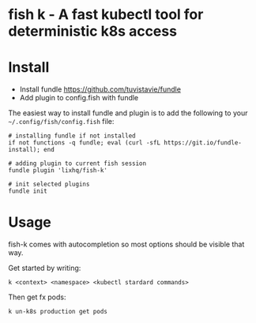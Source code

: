# fish k - A fast kubectl tool for deterministic k8s access

# Install

* Install fundle
  https://github.com/tuvistavie/fundle
* Add plugin to config.fish with fundle

The easiest way to install fundle and plugin is to add the following to your `~/.config/fish/config.fish` file:

    # installing fundle if not installed
    if not functions -q fundle; eval (curl -sfL https://git.io/fundle-install); end

    # adding plugin to current fish session
    fundle plugin 'lixhq/fish-k'

    # init selected plugins
    fundle init

# Usage

fish-k comes with autocompletion so most options should be visible that way.

Get started by writing:

    k <context> <namespace> <kubectl stardard commands>

Then get fx pods:

    k un-k8s production get pods

